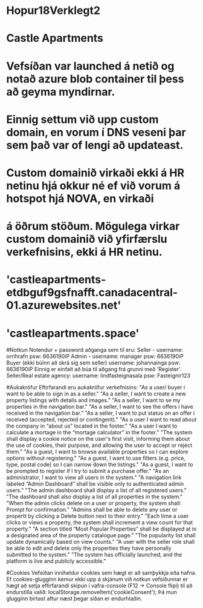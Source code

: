 # Hopur18Verklegt2
# Castle Apartments

# Vefsíðan var launched á netið og notað azure blob container til þess að geyma myndirnar.
# Einnig settum við upp custom domain, en vorum í DNS veseni þar sem það var of lengi að updateast.
# Custom domainið virkaði ekki á HR netinu hjá okkur né ef við vorum á hotspot hjá NOVA, en virkaði
# á öðrum stöðum. Mögulega virkar custom domainið við yfirfærslu verkefnisins, ekki á HR netinu.
# 'castleapartments-etdbguf9gsfnafft.canadacentral-01.azurewebsites.net'
# 'castleapartments.space'

#Notkun
Notendur + password aðganga sem til eru: 
Seller - username: orrihrafn psw: 6636190iP
Admin - username: manager psw: 6636190iP
Buyer (ekki búinn að skrá sig sem seller) username: johannainga psw: 6636190iP
Einnig er einfalt að búa til aðgang frá grunni með 'Register'.
Seller/Real estate agency: username: lindfasteignasala psw: Fasteignir123

#Aukakröfur
Eftirfarandi eru aukakröfur verkefnisins:
"As a user/ buyer i want to be able to sign in as a seller."
"As a seller, I want to create a new property listings with details and images."
"As a seller, I want to se my properties in the navigation bar."
"As a seller, I want to see the offers i have received in the navigation bar."
"As a seller, I want to put status on an offer i received (accepted, rejected or contingent)."
"As a user I want to read about the company in “about us” located in the footer."
"As a user I want to calculate a mortage in the “mortage calculator” in the footer."
"The system shall display a cookie notice on the user's first visit, informing them about the use of cookies, their purpose, and allowing the user to accept or reject them."
"As a guest, I want to browse available properties so I can explore options without registering."
"As a guest, I want to use filters (e.g. price, type, postal code) so I can narrow down the listings."
"As a guest, I want to be prompted to register if I try to submit a purchase offer."
"As an administrator, I want to view all users in the system."
"A navigation link labeled “Admin Dashboard” shall be visible only to authenticated admin users."
"The admin dashboard shall display a list of all registered users."
"The dashboard shall also display a list of all properties in the system."
"When the admin clicks delete on a user or property, the system shall: Prompt for confirmation."
"Admins shall be able to delete any user or propertt  by clicking a Delete button next to their entry."
"Each time a user clicks or views a property, the system shall increment a view count for that property."
"A section titled “Most Popular Properties” shall be displayed at in a designated area of the property catalogue page."
"The popularity list shall update dynamically based on view counts."
"A user with the seller role shall be able to  edit and delete only the properties they have personally submitted to the system."
"The system has officially launched, and the platform is live and publicly accessible."

#Cookies
Vefsíðan inniheldur cookies sem hægt er að samþykkja eða hafna. Ef cookies-glugginn kemur ekki upp á skjánum við notkun vefsíðunnar er hægt að setja eftirfarandi skipun í vafra-console (F12 → Console flipi) til að endurstilla valið: localStorage.removeItem('cookieConsent'); Þá mun glugginn birtast aftur næst þegar síðan er endurhlaðin.
